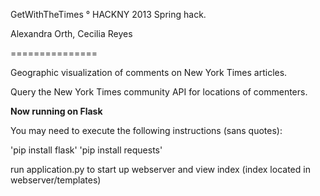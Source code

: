 GetWithTheTimes ° HACKNY 2013 Spring hack.

Alexandra Orth, Cecilia Reyes

===============

Geographic visualization of comments on New York Times articles.

Query the New York Times community API for locations of commenters. 

**Now running on Flask**

You may need to execute the following instructions (sans quotes):

'pip install flask' 
'pip install requests'

run application.py to start up webserver and view index (index located in webserver/templates)
